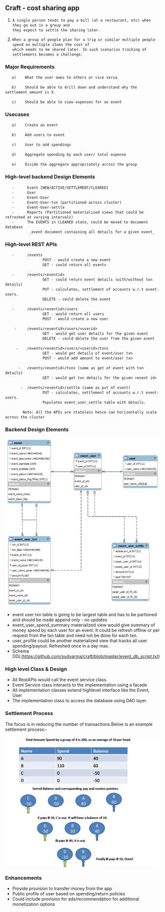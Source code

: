 ## Craft - cost sharing app

1.     A single person tends to pay a bill (at a restaurant, etc) when they go out in a group and 
       they expect to settle the sharing later.
       
2.     When a group of people plan for a trip or similar multiple people spend on multiple items the cost of 
       which needs to be shared later. In such scenarios tracking of settlements becomes a challenge. 
  
### Major Requirements
  
       a)    What the user owes to others or vice versa
  
       b)    Should be able to drill down and understand why the settlement amount is X.
  
       c)    Should be able to view expenses for an event

### Usecases
  
       a)    Create an event
  
       b)    Add users to event
       
       c)    User to add spendings
       
       d)    Aggregate spending by each user/ total expense
       
       e)    Divide the aggregare appropriately across the group
       
### High-level backend Design Elements
       
       -      Event [NEW/ACTIVE/SETTLEMENT/CLEARED]
       -      User
       -      Event-User
       -      Event-User-txn (partitioned across cluster)
       -      Event-User-settle
       -      Reports (Partitioned materialized views that could be refreshed at varying intervals)
       -      The EVENTS in CLEARED state, could be moved to document database 
               _event document containing all details for a given event_
       
 ### High-level REST APIs
 
       -      /events
                     POST - would create a new event
                     GET - could return all events
       
       -      /events/<eventid>
                     GET - could return event details (with/without txn details)
                     PUT - calculates, settlement of accounts w.r.t event-users.
                     DELETE - could delete the event
                           
       -      /events/<eventid>/users
                     GET - would return all users
                     POST - would create a new user
                   
        -     /events/<eventid>/users/<userid>
                     GET - would get user details for the given event
                     DELETE - could delete the user from the given event
                     
         -    /events/<eventid>/users/<userid>/txns
                     GET - would get details of event/user txn
                     POST - would add amount to event/user txn
                     
          -   /events/<eventid>/txns (same as get of event with txn details)
                     GET - would get txn details for the given <event id>
                     
           -  /events/<eventid>/settle (same as put of event)
                     PUT - calculates, settlement of accounts w.r.t event-users. 
                     Populates event_user_settle table with details.
                    
            Note: All the APIs are stateless hence can horizontally scale across the cluster
       
### Backend Design Elements       

 ![](https://github.com/sudvarma/craft/blob/master/er_craft.png)
 
 - event user txn table is going to be largest table and has to be partioned and should be made append only - no updates
 - event_user_spend_summary materialized view would give summary of money spend by each user for an event.
   It could be refresh offline or per request from the txn table and need not be done for each txn.
 - user_profile could be another materialized view that tracks all user spending/payout. Refreshed once in a day max. 
 - Schema DDL(https://github.com/sudvarma/craft/blob/master/event_db_script.txt)

### High level Class & Design

- All RestAPIs would call the event service class.
- Event Service class interacts to the implementation using a facade 
- All implementation classes extend highlevel interface like the Event, User
- The implementation class to access the database using DAO layer.

### Settlement Process
   
   The focus is in reducing the number of transactions.Below is an example settlement process:-
    
   ![](https://github.com/sudvarma/craft/blob/master/SettlementStep2.png)
    
### Enhancements
       
   -  Provide provision to transfer money from the app
   -  Public profile of user based on spending/return policies
   -  Could include provision for ads/recommendation for additional monetization options
